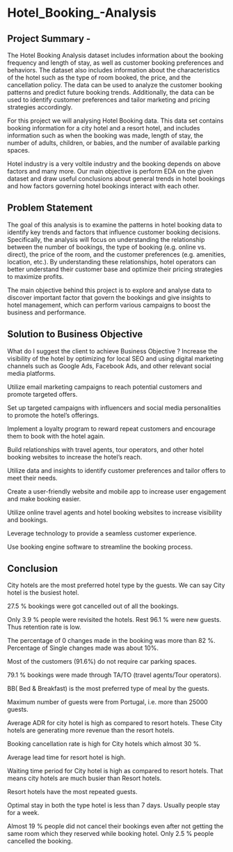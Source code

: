 # Hotel_Booking_-Analysis

## Project Summary -
The Hotel Booking Analysis dataset includes information about the booking frequency and length of stay, as well as customer booking preferences and behaviors. The dataset also includes information about the characteristics of the hotel such as the type of room booked, the price, and the cancellation policy. The data can be used to analyze the customer booking patterns and predict future booking trends. Additionally, the data can be used to identify customer preferences and tailor marketing and pricing strategies accordingly.

For this project we will analysing Hotel Booking data. This data set contains booking information for a city hotel and a resort hotel, and includes information such as when the booking was made, length of stay, the number of adults, children, or babies, and the number of available parking spaces.

Hotel industry is a very voltile industry and the booking depends on above factors and many more. Our main objective is perform EDA on the given dataset and draw useful conclusions about general trends in hotel bookings and how factors governing hotel bookings interact with each other.

## Problem Statement
The goal of this analysis is to examine the patterns in hotel booking data to identify key trends and factors that influence customer booking decisions. Specifically, the analysis will focus on understanding the relationship between the number of bookings, the type of booking (e.g. online vs. direct), the price of the room, and the customer preferences (e.g. amenities, location, etc.). By understanding these relationships, hotel operators can better understand their customer base and optimize their pricing strategies to maximize profits.

The main objective behind this project is to explore and analyse data to discover important factor that govern the bookings and give insights to hotel management, which can perform various campaigns to boost the business and performance.

##  Solution to Business Objective
What do I suggest the client to achieve Business Objective ?
Increase the visibility of the hotel by optimizing for local SEO and using digital marketing channels such as Google Ads, Facebook Ads, and other relevant social media platforms.

Utilize email marketing campaigns to reach potential customers and promote targeted offers.

Set up targeted campaigns with influencers and social media personalities to promote the hotel’s offerings.

Implement a loyalty program to reward repeat customers and encourage them to book with the hotel again.

Build relationships with travel agents, tour operators, and other hotel booking websites to increase the hotel’s reach.

Utilize data and insights to identify customer preferences and tailor offers to meet their needs.

Create a user-friendly website and mobile app to increase user engagement and make booking easier.

Utilize online travel agents and hotel booking websites to increase visibility and bookings.

Leverage technology to provide a seamless customer experience.

Use booking engine software to streamline the booking process.

## Conclusion

City hotels are the most preferred hotel type by the guests. We can say City hotel is the busiest hotel.

27.5 % bookings were got cancelled out of all the bookings.

Only 3.9 % people were revisited the hotels. Rest 96.1 % were new guests. Thus retention rate is low.

The percentage of 0 changes made in the booking was more than 82 %. Percentage of Single changes made was about 10%.

Most of the customers (91.6%) do not require car parking spaces.

79.1 % bookings were made through TA/TO (travel agents/Tour operators).

BB( Bed & Breakfast) is the most preferred type of meal by the guests.

Maximum number of guests were from Portugal, i.e. more than 25000 guests.

Average ADR for city hotel is high as compared to resort hotels. These City hotels are generating more revenue than the resort hotels.

Booking cancellation rate is high for City hotels which almost 30 %.

Average lead time for resort hotel is high.

Waiting time period for City hotel is high as compared to resort hotels. That means city hotels are much busier than Resort hotels.

Resort hotels have the most repeated guests.

Optimal stay in both the type hotel is less than 7 days. Usually people stay for a week.

Almost 19 % people did not cancel their bookings even after not getting the same room which they reserved while booking hotel. Only 2.5 % people cancelled the booking.
